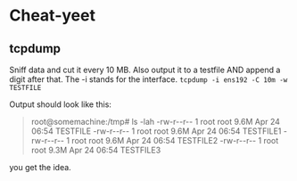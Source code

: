 # Cheat-yeet

## tcpdump

Sniff data and cut it every 10 MB. Also output it to a testfile AND append a digit after that. The -i stands for the interface.
`tcpdump -i ens192 -C 10m -w TESTFILE`

Output should look like this:
> root@somemachine:/tmp# ls -lah
-rw-r--r--  1 root root 9.6M Apr 24 06:54 TESTFILE
-rw-r--r--  1 root root 9.6M Apr 24 06:54 TESTFILE1
-rw-r--r--  1 root root 9.6M Apr 24 06:54 TESTFILE2
-rw-r--r--  1 root root 9.3M Apr 24 06:54 TESTFILE3

you get the idea.

